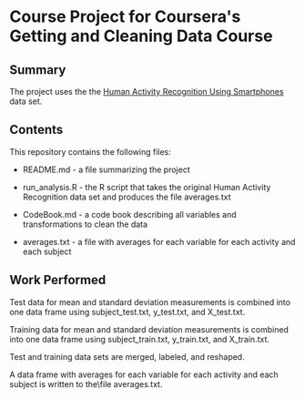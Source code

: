 # Course Project for Coursera's Getting and Cleaning Data Course

## Summary

The project uses the the [Human Activity Recognition Using Smartphones](http://archive.ics.uci.edu/ml/datasets/Human+Activity+Recognition+Using+Smartphones) data set. 

## Contents

This repository contains the following files:

* README.md - a file summarizing the project

* run_analysis.R - the R script that takes the original Human Activity Recognition data set and produces the file averages.txt

* CodeBook.md - a code book describing all variables and transformations to clean the data

* averages.txt - a file with averages for each variable for each activity and each subject

## Work Performed

Test data for mean and standard deviation measurements is combined into one data frame using subject_test.txt, y_test.txt, and X_test.txt.

Training data for mean and standard deviation measurements is combined into one data frame using subject_train.txt, y_train.txt, and X_train.txt.

Test and training data sets are merged, labeled, and reshaped.

A data frame with averages for each variable for each activity and each subject is written to the\file averages.txt.

